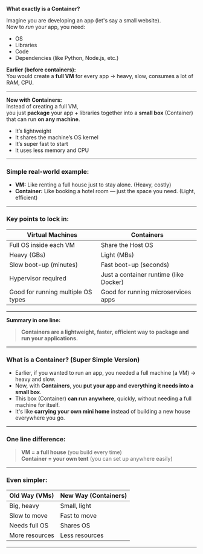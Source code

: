 **What exactly is a Container?**

Imagine you are developing an app (let's say a small website).  
Now to *run* your app, you need:
- OS
- Libraries
- Code
- Dependencies (like Python, Node.js, etc.)

**Earlier (before containers):**  
You would create a **full VM** for every app → heavy, slow, consumes a lot of RAM, CPU.

---

**Now with Containers:**  
Instead of creating a full VM,  
you just **package** your app + libraries together into a **small box** (Container) that can run **on any machine**.

- It’s lightweight  
- It shares the machine’s OS kernel  
- It’s super fast to start  
- It uses less memory and CPU  

---

### **Simple real-world example:**

- **VM:** Like renting a full house just to stay alone. (Heavy, costly)  
- **Container:** Like booking a hotel room — just the space you need. (Light, efficient)

---

### **Key points to lock in:**

| Virtual Machines                  | Containers                          |
|------------------------------------|-------------------------------------|
| Full OS inside each VM             | Share the Host OS                  |
| Heavy (GBs)                        | Light (MBs)                        |
| Slow boot-up (minutes)             | Fast boot-up (seconds)             |
| Hypervisor required                | Just a container runtime (like Docker) |
| Good for running multiple OS types | Good for running microservices apps |

---

**Summary in one line:**  
> **Containers are a lightweight, faster, efficient way to package and run your applications.**

---

### **What is a Container? (Super Simple Version)**

- Earlier, if you wanted to run an app, you needed a full machine (a VM) → heavy and slow.
- Now, with **Containers**, you **put your app and everything it needs into a small box**.
- This box (Container) **can run anywhere**, quickly, without needing a full machine for itself.
- It's like **carrying your own mini home** instead of building a new house everywhere you go.

---

### **One line difference:**

> **VM = a full house** (you build every time)  
> **Container = your own tent** (you can set up anywhere easily)

---

### **Even simpler:**

| Old Way (VMs) | New Way (Containers) |
|:------------|:--------------------|
| Big, heavy | Small, light |
| Slow to move | Fast to move |
| Needs full OS | Shares OS |
| More resources | Less resources |

---
